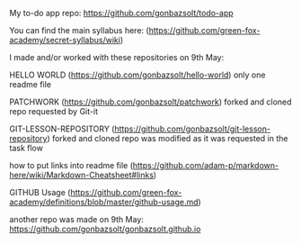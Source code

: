 My to-do app repo:
https://github.com/gonbazsolt/todo-app

You can find the main syllabus here:
(https://github.com/green-fox-academy/secret-syllabus/wiki)

I made and/or worked with these repositories on 9th May:

HELLO WORLD
(https://github.com/gonbazsolt/hello-world)
only one readme file

PATCHWORK
(https://github.com/gonbazsolt/patchwork)
forked and cloned repo requested by Git-it

GIT-LESSON-REPOSITORY
(https://github.com/gonbazsolt/git-lesson-repository)
forked and cloned repo was modified as it was requested in the task flow

how to put links into readme file
(https://github.com/adam-p/markdown-here/wiki/Markdown-Cheatsheet#links)

GITHUB Usage
(https://github.com/green-fox-academy/definitions/blob/master/github-usage.md)

another repo was made on 9th May:
https://github.com/gonbazsolt/gonbazsolt.github.io
